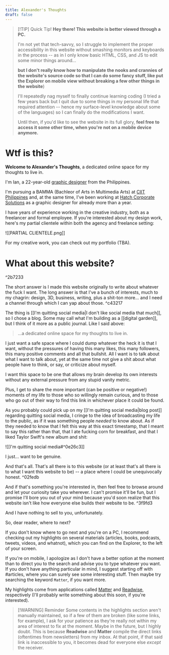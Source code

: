 ```yaml
---
title: Alexander's Thoughts
draft: false
---
```



> [!TIP] Quick Tip!
> **Hey there! This website is better viewed through a PC.** 
> 
> I'm not yet that tech-savvy, so I struggle to implement the proper accessibility in this website without smashing monitors and keyboards in the process -- as in I only know basic HTML, CSS, and JS to edit some minor things around... 
> 
> **but I don't really know how to manipulate the nooks and crannies of the website's source code so that I can do some fancy stuff, like put the Explorer on mobile view without breaking a few other things in the website**)
> 
> I'll repeatedly nag myself to finally continue learning coding (I tried a few years back but I quit due to some things in my personal life that required attention -- hence my surface-level knowledge about some of the languages) so I can finally do the modifications I want. 
> 
> Until then, if you'd like to see the website in its full glory, **feel free to access it some other time, when you're not on a mobile device anymore.**


# Wtf is this?

**Welcome to Alexander's Thoughts**, a dedicated online space for my thoughts to live in.

I'm Ian, a 22-year-old [graphic designer](https://www.linkedin.com/in/theianaquino1/) from the Philippines. 

I'm pursuing a BAMMA (Bachleor of Arts in Multimedia Arts) at [CIIT Philippines](https://www.ciit.edu.ph/) and, at the same time, I've been working at [Hatch Corporate Solutions](https://www.instagram.com/hatch.solutions/?hl=en) as a graphic designer for already more than a year. 

I have years of experience working in the creative industry, both as a freelancer and formal employee. If you're interested about my design work, here's my partial clientele within both the agency and freelance setting:

![[PARTIAL CLIENTELE.png]]

For my creative work, you can check out my portfolio (TBA).

# What about this website?

^2b7233

The short answer is I made this website originally to write about whatever the fuck I want. The long answer is that I've a bunch of interests, much to my chagrin: design, 3D, business, writing, plus a shit-ton more... and I need a channel through which I can yap about those. ^c43217

The thing is [[I'm quitting social media|I don't like social media that much]], so I chose a blog. Some may call what I'm building as a [[digital garden]], but I think of it more as a public journal. Like I said above:

>...a dedicated online space for my thoughts to live in.

I just want a safe space where I could dump whatever the heck it is that I want, without the pressures of having this many likes, this many followers, this many positive comments and all that bullshit. All I want is to talk about what I want to talk about, yet at the same time not give a shit about what people have to think, or say, or criticize about myself.

I want this space to be one that allows my brain develop its own interests without any external pressure from any stupid vanity metric.

Plus, I get to share the more important (can be positive or negative!) moments of my life to those who so willingly remain curious, and to those who go out of their way to find this link in whichever place it could be found.

As you probably could pick up on my [[I'm quitting social media|blog post]] regarding quitting social media, I cringe to the idea of broadcasting my life to the public, as if it was something people *needed* to know about. As if they needed to know that I felt this way at this exact timestamp, that I meant to say this rather than that, that I ate fucking corn for breakfast, and that I liked Taylor Swift's new album and shit:

![[I'm quitting social media#^0e26c3]]

I just... want to be genuine.

And that's all. That's all there is to this website (or at least that's all there is to what I want this website to be) -- a place where I could be unequivocally honest. ^02fedb

And if that's something you're interested in, then feel free to browse around and let your curiosity take you wherever. I can't promise it'll be fun, but I promise I'll bore you out of your mind because you'd soon realize that this website isn't like how everyone else builds their website to be. ^3f9fd3

And I have nothing to sell to you, unfortunately.

So, dear reader, where to next?

If you don't know where to go next and you're on a PC, I recommend checking out my highlights on several materials (articles, books, podcasts, tweets, videos, and whatnot), which you can find on the Explorer, to the left of your screen.

If you're on mobile, I apologize as I don't have a better option at the moment than to direct you to the search and advise you to type whatever you want. If you don't have anything particular in mind, I suggest starting off with #articles, where you can surely see some interesting stuff. Then maybe try searching the keyword `Matter`, if you want more.

My highlights come from applications called [Matter](https://web.getmatter.com/referral/4gs6wuqe) and [Readwise](https://readwise.io/i/ian161), respectively (I'll probably write something about this soon, if you're interested).


> [!WARNING] Reminder
> Some contents in the highlights section aren't manually maintained, so if a few of them are broken (like some links, for example), I ask for your patience as they're really not within my area of interest to fix at the moment. Maybe in the future, but I highly doubt. This is because **Readwise** and **Matter** compile the direct links (oftentimes from newsletters) from my inbox. At that point, if that said link is inaccessible to you, it becomes dead for everyone else *except* the receiver.
